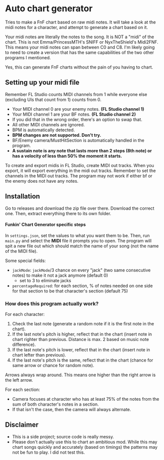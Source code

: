 # Auto chart generator
Tries to make a FnF chart based on raw midi notes.
It will take a look at the midi notes for a character,
and attempt to generate a chart based on it.

Your midi notes are literally the notes to the song.
It is NOT a "midi" of the chart. This is not Emma/PrincessMTH's SNIFF or NyxTheShield's Midi2FNF. This means your
midi notes can span between C0 and C8. I'm likely
going to need to create a version that has the same
capabilities of the two other programs I mentioned.

Yes, this can generate FnF charts without the pain
of you having to chart.

## Setting up your midi file

Remember FL Studio counts MIDI channels from 1 while everyone else (excluding UIs that count from 1) counts from 0.

* Your MIDI channel 0 are your enemy notes. **(FL Studio channel 1)**
* Your MIDI channel 1 are your BF notes. **(FL Studio channel 2)**
* If you did that in the wrong order, there's an option to swap that.
* All other MIDI channels are ignored.
* BPM is automatically detected.
* **BPM changes are not supported. Don't try.**
* BF/Enemy camera/MustHitSection is automatically handled in the program.
* **A sustain note is any note that lasts more than 2 steps (8th note) or has a velocity of less than 50% the moment it starts.**

To create and export midis in FL Studio, create MIDI out tracks. When you export, it will export everything in the midi out tracks. Remember to set the channels in the MIDI out tracks.
The program may not work if either bf or the enemy does not have any notes.

## Installation

Go to releases and download the zip file over there. Download the correct one. Then, extract everything there to its own folder.

#### Funkin' Chart Generator specific steps

In `settings.json`, set the values to what you want them to be. Then, run `main.py` and select the **MIDI**
file it prompts you to open. The program will spit a new file out which should match the name of your song (not 
the name of the MIDI file).

Some special fields:

- `jackMode`: `jackMode`/3 chance on every "jack" (two same consecutive notes) to make it not a jack anymore (default 0)
    - set to 3 to eliminate jacks
- `percentageRequired`: for each section, % of notes needed on one side for that section to be that character's section (default 75)



### How does this program actually work?
For each character:
1. Check the last note (generate a random note if it is the first note in the chart).
2. If the last note's pitch is higher, reflect that in the chart (insert note in chart righter than previous. Distance is max. 2 based on music note difference).
3. If the last note's pitch is lower, reflect that in the chart (insert note in chart lefter than previous).
4. If the last note's pitch is the same, reflect that in the chart (chance for same arrow or chance for random note).

Arrows always wrap around. This means one higher than the right arrow is the left arrow.

For each section:
* Camera focuses at character who has at least 75% of the notes from the sum of both character's notes in a section.
* If that isn't the case, then the camera will always alternate.

## Disclaimer
* This is a side project; source code is
really messy.
* Please don't actually use this to chart an
ambitious mod. While this may chart songs quickly and
accurately (based on timings) the patterns may not be
fun to play. I did not test this.
